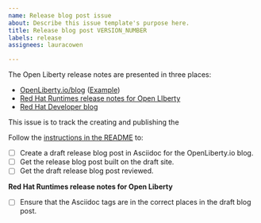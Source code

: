 ```yaml
---
name: Release blog post issue
about: Describe this issue template's purpose here.
title: Release blog post VERSION_NUMBER
labels: release
assignees: lauracowen

---
```


The Open Liberty release notes are presented in three places:
- [OpenLiberty.io/blog](https://openliberty.io/blog/) ([Example](https://openliberty.io/blog/2020/05/07/EJB-persistent-timers-20005.html))
- [Red Hat Runtimes release notes for Open LIberty](https://access.redhat.com/documentation/en-us/open_liberty/2020/)
- [Red Hat Developer blog](https://developers.redhat.com/blog/)

This issue is to track the creating and publishing the 

Follow the [instructions in the README](https://github.com/OpenLiberty/blogs/blob/prod/README.md) to:
- [ ] Create a draft release blog post in Asciidoc for the OpenLiberty.io blog.
- [ ] Get the release blog post built on the draft site.
- [ ] Get the draft release blog post reviewed.

**Red Hat Runtimes release notes for Open Liberty**
- [ ] Ensure that the Asciidoc tags are in the correct places in the draft blog post.
